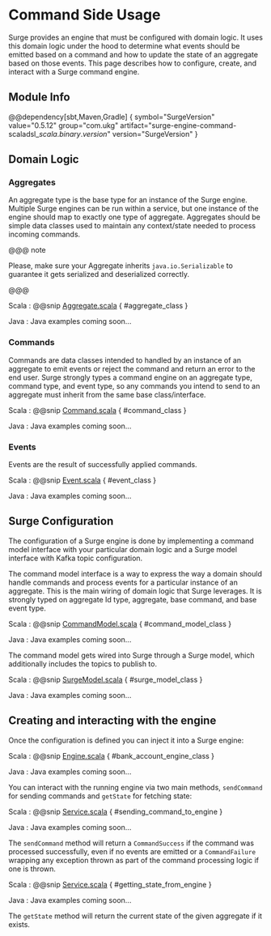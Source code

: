 # Command Side Usage

Surge provides an engine that must be configured with domain logic.  It uses this domain logic
under the hood to determine what events should be emitted based on a command and how to update
the state of an aggregate based on those events.  This page describes how to configure, create,
and interact with a Surge command engine.

## Module Info

@@dependency[sbt,Maven,Gradle] {
  symbol="SurgeVersion"
  value="0.5.12"
  group="com.ukg"
  artifact="surge-engine-command-scaladsl_$scala.binary.version$"
  version="SurgeVersion"
}

## Domain Logic

### Aggregates

An aggregate type is the base type for an instance of the Surge engine.  Multiple Surge engines can be run within a service, but one instance of the engine should map to exactly one type of aggregate.
Aggregates should be simple data classes used to maintain any context/state needed to process incoming commands.

@@@ note

Please, make sure your Aggregate inherits `java.io.Serializable` to guarantee it gets serialized and deserialized correctly.

@@@

Scala
:    @@snip [Aggregate.scala](/modules/surge-docs/src/test/scala/docs/command/BankAccountCommandModel.scala) { #aggregate_class }

Java
:    Java examples coming soon...

### Commands

Commands are data classes intended to handled by an instance of an aggregate to emit events or reject the command and return an error to the end user.
Surge strongly types a command engine on an aggregate type, command type, and event type, so any commands you intend to send to an aggregate must inherit from the same base class/interface.

Scala
:    @@snip [Command.scala](/modules/surge-docs/src/test/scala/docs/command/BankAccountCommandModel.scala) { #command_class }

Java
:    Java examples coming soon...

### Events

Events are the result of successfully applied commands.

Scala
:    @@snip [Event.scala](/modules/surge-docs/src/test/scala/docs/command/BankAccountCommandModel.scala) { #event_class }

Java
:    Java examples coming soon...

## Surge Configuration

The configuration of a Surge engine is done by implementing a command model interface with your particular domain logic and a Surge model interface with Kafka topic configuration.

The command model interface is a way to express the way a domain should handle commands and process events for a particular instance of an aggregate.  This is the main wiring of domain logic that Surge leverages.
It is strongly typed on aggregate Id type, aggregate, base command, and base event type.

Scala
:    @@snip [CommandModel.scala](/modules/surge-docs/src/test/scala/docs/command/BankAccountCommandModel.scala) { #command_model_class }

Java
:    Java examples coming soon...

The command model gets wired into Surge through a Surge model, which additionally includes the topics to publish to.

Scala
:    @@snip [SurgeModel.scala](/modules/surge-docs/src/test/scala/docs/command/BankAccountSurgeModel.scala) { #surge_model_class }

Java
:    Java examples coming soon...


## Creating and interacting with the engine

Once the configuration is defined you can inject it into a Surge engine:

Scala
:    @@snip [Engine.scala](/modules/surge-docs/src/test/scala/docs/command/BankAccountEngine.scala) { #bank_account_engine_class }

Java
:    Java examples coming soon...


You can interact with the running engine via two main methods, `sendCommand` for sending commands and `getState` for fetching state:

Scala
:    @@snip [Service.scala](/modules/surge-docs/src/test/scala/docs/command/BankAccountCommandEngineSpec.scala) { #sending_command_to_engine }

Java
:    Java examples coming soon...

The `sendCommand` method will return a `CommandSuccess` if the command was processed successfully, even if no events are emitted or a `CommandFailure` wrapping any exception thrown as part of the command processing logic if one is thrown.

Scala
:    @@snip [Service.scala](/modules/surge-docs/src/test/scala/docs/command/BankAccountCommandEngineSpec.scala) { #getting_state_from_engine }

Java
:    Java examples coming soon...

The `getState` method will return the current state of the given aggregate if it exists.

